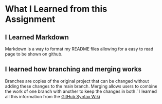 # What I Learned from this Assignment

## I Learned Markdown

Markdown is a way to format my README files allowing for a easy to read page to be shown on github.

## I learned how branching and merging works
Branches are copies of the original project that can be changed without adding these changes to the main branch. Merging allows users to combine the work of one branch with another to keep the changes in both.` I learned all this information from the [GitHub Syntax Wiki](https://docs.github.com/en/get-started/writing-on-github/getting-started-with-writing-and-formatting-on-github/basic-writing-and-formatting-syntax#links/)